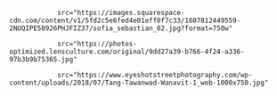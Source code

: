                 src="https://images.squarespace-cdn.com/content/v1/5fd2c5e6fed4e01eff0f7c33/1607812449559-2NUQIPE58926PHJFIZ37/sofia_sebastian_02.jpg?format=750w"

                src="https://photos-optimized.lensculture.com/original/9dd27a39-b766-4f24-a336-97b3b9b75365.jpg"

                src="https://www.eyeshotstreetphotography.com/wp-content/uploads/2018/07/Tang-Tawanwad-Wanavit-1_web-1000x750.jpg"
